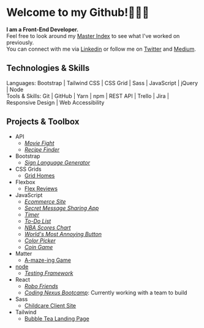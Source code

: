 

# Welcome to my Github!👩🏻‍💻 

<strong> I am a Front-End Developer. </strong><br>
Feel free to look around my [Master Index](https://github.com/dcc5235/Master_Index) to see what I've worked on previously. 
<br>You can connect with me via [Linkedin](https://www.linkedin.com/in/danychheang/) or follow me on [Twitter](https://twitter.com/DanyChheang) and [Medium](https://medium.com/switching-careers-to-front-end-development). </strong>

## Technologies & Skills

Languages: Bootstrap | Tailwind CSS | CSS Grid | Sass | JavaScript | jQuery | Node<br>
Tools & Skills: Git | GitHub | Yarn | npm | REST API | Trello | Jira | Responsive Design | Web Accessibility

## Projects & Toolbox
- API
  - [_Movie Fight_](https://github.com/dcc5235/App_Design_Patterns)
  - [_Recipe Finder_](https://github.com/dcc5235/API_Demo1)
- Bootstrap
  - [_Sign Language Generator_](https://github.com/dcc5235/Sign_Language)
- CSS Grids
  - [Grid Homes](https://github.com/dcc5235/Grid_Homes)
- Flexbox
  - [Flex Reviews](https://github.com/dcc5235/Flex_Reviews)
- JavaScript
  - [_Ecommerce Site_](https://github.com/dcc5235/EComm_Shop)
  - [_Secret Message Sharing App_](https://github.com/dcc5235/Hidden_Message)
  - [_Timer_](https://github.com/dcc5235/Timer)
  - [_To-Do List_](https://github.com/dcc5235/Todo_List)
  - [_NBA Scores Chart_](https://github.com/dcc5235/NBA_Scores_Chart)
  - [_World's Most Annoying Button_](https://github.com/dcc5235/Impossible_Button)
  - [_Color Picker_](https://github.com/dcc5235/Color_Picker)
  - [_Coin Game_](https://github.com/dcc5235/Coin_Game)
- Matter
  - [A-maze-ing Game](https://github.com/dcc5235/A-maze-ing_Game)
- [node](https://github.com/dcc5235/HiDash)
  - [_Testing Framework_](https://github.com/dcc5235/TME)
- React
  - [_Robo Friends_](https://github.com/dcc5235/Robo_Friends)
  - [_Coding Nexus Bootcamp_](https://github.com/dcc5235/codingnexus): Currently working with a team to build 
- Sass
  - [Childcare Client Site](https://github.com/dcc5235/Childcare_Landing)
- Tailwind
  - [Bubble Tea Landing Page](https://github.com/dcc5235/Tea_Landing)


<!--
**dcc5235/dcc5235** is a ✨ _special_ ✨ repository because its `README.md` (this file) appears on your GitHub profile.

Here are some ideas to get you started:

- 🔭 I’m currently working on ...
- 🌱 I’m currently learning ...
- 👯 I’m looking to collaborate on ...
- 🤔 I’m looking for help with ...
- 💬 Ask me about ...
- 📫 How to reach me: ...
- 😄 Pronouns: ...
- ⚡ Fun fact: ...
-->
